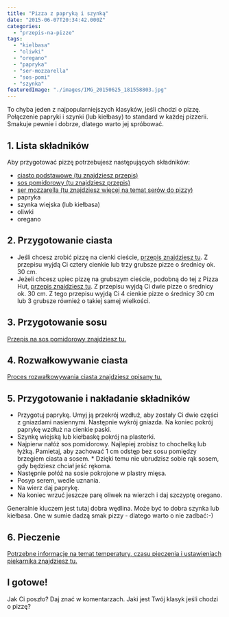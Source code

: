 ```yaml
---
title: "Pizza z papryką i szynką"
date: "2015-06-07T20:34:42.000Z"
categories: 
  - "przepis-na-pizze"
tags: 
  - "kielbasa"
  - "oliwki"
  - "oregano"
  - "papryka"
  - "ser-mozzarella"
  - "sos-pomi"
  - "szynka"
featuredImage: "./images/IMG_20150625_181558803.jpg"
---
```


To chyba jeden z najpopularniejszych klasyków, jeśli chodzi o pizzę. Połączenie papryki i szynki (lub kiełbasy) to standard w każdej pizzerii. Smakuje pewnie i dobrze, dlatego warto jej spróbować.

## 1\. Lista składników

Aby przygotować pizzę potrzebujesz następujących składników:

- <a title="Przepis na ciasto podstawowe" href="/przepis-na-ciasto-na-pizze/">ciasto podstawowe (tu znajdziesz przepis)</a>
- <a title="Przepis na sos pomidorowy" href="/sos-pomidorowy/">sos pomidorowy (tu znajdziesz przepis)</a>
- <a title="Ser do pizzy" href="/jaki-ser-wybrac-do-pizzy/">ser mozzarella (tu znajdziesz więcej na temat serów do pizzy)</a>
- papryka
- szynka wiejska (lub kiełbasa)
- oliwki
- oregano

## 2\. Przygotowanie ciasta

- Jeśli chcesz zrobić pizzę na cienki cieście, <a title="Przepis na ciasto podstawowe" href="/przepis-na-ciasto-na-pizze/">przepis znajdziesz tu</a>. Z przepisu wyjdą Ci cztery cienkie lub trzy grubsze pizze o średnicy ok. 30 cm.
- Jeżeli chcesz upiec pizzę na grubszym cieście, podobną do tej z Pizza Hut, <a title="Przepis na pizzę na grubym cieście" href="/jak-zrobic-ciasto-na-pizze-jak-w-pizza-hut/">przepis znajdziesz tu</a>. Z przepisu wyjdą Ci dwie pizze o średnicy ok. 30 cm. Z tego przepisu wyjdą Ci 4 cienkie pizze o średnicy 30 cm lub 3 grubsze również o takiej samej wielkości.

## 3\. Przygotowanie sosu

<a title="Przepis na sos pomidorowy" href="/sos-pomidorowy/">Przepis na sos pomidorowy znajdziesz tu.</a>

## 4\. Rozwałkowywanie ciasta

<a title="Rozwałkowywanie ciasta" href="/jak-walkowac-ciasto-pizzy/">Proces rozwałkowywania ciasta znajdziesz opisany tu.</a>

## 5\. Przygotowanie i nakładanie składników

- Przygotuj paprykę. Umyj ją przekrój wzdłuż, aby zostały Ci dwie części z gniazdami nasiennymi. Następnie wykrój gniazda. Na koniec pokrój paprykę wzdłuż na cienkie paski.
- Szynkę wiejską lub kiełbaskę pokrój na plasterki.
- Najpierw nałóż sos pomidorowy. Najlepiej zrobisz to chochelką lub łyżką. Pamietaj, aby zachować 1 cm odstęp bez sosu pomiędzy brzegiem ciasta a sosem. \* Dzięki temu nie ubrudzisz sobie rąk sosem, gdy będziesz chciał jeść rękoma.
- Następnie połóż na sosie pokrojone w plastry mięsa.
- Posyp serem, wedle uznania.
- Na wierz daj paprykę.
- Na koniec wrzuć jeszcze parę oliwek na wierzch i daj szczyptę oregano.

Generalnie kluczem jest tutaj dobra wędlina. Może być to dobra szynka lub kiełbasa. One w sumie dadzą smak pizzy - dlatego warto o nie zadbać:-)

## 6\. Pieczenie

<a title="Jak ustawić piekarnik do pieczenia pizzy" href="/jak-ustawic-piekarnik-pieczenia-pizzy/">Potrzebne informacje na temat temperatury, czasu pieczenia i ustawieniach piekarnika znajdziesz tu.</a>

## I gotowe!

Jak Ci poszło? Daj znać w komentarzach. Jaki jest Twój klasyk jeśli chodzi o pizzę?
